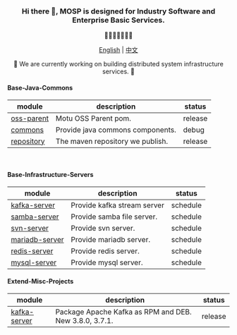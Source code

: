 <!DOCTYPE html>
<html>
  <head>
  <meta charset="UTF-8">
  </head>
  <body>
    <div align="center">
      <h3>Hi there 👋, MOSP is designed for Industry Software and Enterprise Basic Services.</h3>
      <p>🐰🥕🥕🥕🥕🥕🐰</p>
      <p>
        <a href="https://github.com/doraeven/doraeven/blob/main/README.md"><span>English</span></a> | 
        <a href="https://github.com/doraeven/doraeven/blob/main/README_CN.md"><span>中文</span></a>
      </p>
      <p>🌱 We are currently working on building distributed system infrastructure services. 🌱</p>
      <!-- Base-Java-Commons -->
      <h4 align="left">Base-Java-Commons</h4>
      <div>
        <table>
          <thead>
            <tr>
              <th>module</th>
              <th>description</th>
              <th>status</th>
            </tr>
          </thead>
          <tbody>
            <tr>
              <td><a href="https://github.com/doraeven/oss-parent">oss-parent</a></td>
              <td>Motu OSS Parent pom.</td>
              <td>release</td>
            </tr>
            <tr>
              <td><a href="https://github.com/doraeven/commons">commons</a></td>
              <td>Provide java commons components.</td>
              <td>debug</td>
            </tr>
            <tr>
              <td><a href="https://github.com/doraeven/repository">repository</a></td>
              <td>The maven repository we publish.</td>
              <td>release</td>
            </tr>
          </tbody>
        </table>
      </div>
      <div><br></div>
      <!-- // end Base-Java-Commons -->
      <!-- Base-Infrastructure-Servers -->
      <h4 align="left">Base-Infrastructure-Servers</h4>
      <div>
        <table>
          <thead>
            <tr>
              <th>module</th>
              <th>description</th>
              <th>status</th>
            </tr>
          </thead>
          <tbody>
            <tr>
              <td><a href="https://github.com/doraeven/base-infrastructure-servers/kafka-server">kafka-server</a></td>
              <td>Provide kafka stream server</td>
              <td>schedule</td>
            </tr>
            <tr>
              <td><a href="https://github.com/doraeven/base-infrastructure-servers/samba-server">samba-server</a></td>
              <td>Provide samba file server.</td>
              <td>schedule</td>
            </tr>
            <tr>
              <td><a href="https://github.com/doraeven/base-infrastructure-servers/svn-server">svn-server</a></td>
              <td>Provide svn server.</td>
              <td>schedule</td>
            </tr>
            <tr>
              <td><a href="https://github.com/doraeven/base-infrastructure-servers/mariadb-server">mariadb-server</a></td>
              <td>Provide mariadb server.</td>
              <td>schedule</td>
            </tr>
            <tr>
              <td><a href="https://github.com/doraeven/base-infrastructure-servers/redis-server">redis-server</a></td>
              <td>Provide redis server.</td>
              <td>schedule</td>
            </tr>
            <tr>
              <td><a href="https://github.com/doraeven/base-infrastructure-servers/mysql-server">mysql-server</a></td>
              <td>Provide mysql server.</td>
              <td>schedule</td>
            </tr>
          </tbody>
        </table>
      </div>
      <!-- // end Base-Infrastructure-Servers -->
      <!-- Extend-Misc-Projects -->
      <h4 align="left">Extend-Misc-Projects</h4>
      <div>
        <table>
          <thead>
            <tr>
              <th>module</th>
              <th>description</th>
              <th>status</th>
            </tr>
          </thead>
          <tbody>
            <tr>
              <td><a href="https://github.com/doraeven/kafka-server">kafka-server</a></td>
              <td>Package Apache Kafka as RPM and DEB. New 3.8.0, 3.7.1.</td>
              <td>release</td>
            </tr>
          </tbody>
        </table>
      </div>
      <div><br></div>
      <!-- // end Extend-Misc-Projects -->
    </div>
  </body>
</html>

<!--
**doraeven/doraeven** is a ✨ _special_ ✨ repository because its `README.md` (this file) appears on your GitHub profile.

Here are some ideas to get you started:

- 🔭 I’m currently working on ...
- 🌱 I’m currently learning ...
- 👯 I’m looking to collaborate on ...
- 🤔 I’m looking for help with ...
- 💬 Ask me about ...
- 📫 How to reach me: ...
- 😄 Pronouns: ...
- ⚡ Fun fact: ...
-->
